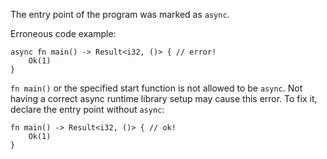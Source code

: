 The entry point of the program was marked as `async`.

Erroneous code example:

```compile_fail,E0752
async fn main() -> Result<i32, ()> { // error!
    Ok(1)
}
```

`fn main()` or the specified start function is not allowed to be `async`. Not
having a correct async runtime library setup may cause this error. To fix it,
declare the entry point without `async`:

```
fn main() -> Result<i32, ()> { // ok!
    Ok(1)
}
```
